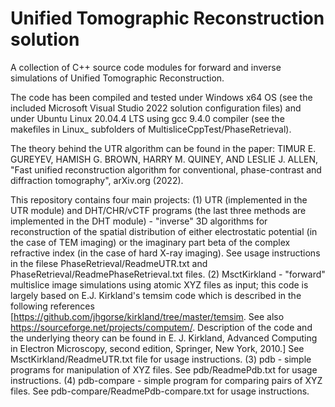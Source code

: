 # Unified Tomographic Reconstruction solution
A collection of C++ source code modules for forward and inverse simulations of Unified Tomographic Reconstruction.

The code has been compiled and tested under Windows x64 OS (see the included Microsoft Visual Studio 2022 solution configuration files) and under Ubuntu Linux 20.04.4 LTS using gcc 9.4.0 compiler (see the makefiles in Linux_ subfolders of MultisliceCppTest/PhaseRetrieval).

The theory behind the UTR algorithm can be found in the paper: TIMUR E. GUREYEV, HAMISH G. BROWN, HARRY M. QUINEY, AND LESLIE J. ALLEN, "Fast unified reconstruction algorithm for conventional, phase-contrast and diffraction tomography", arXiv.org (2022).

This repository contains four main projects: 
(1) UTR (implemented in the UTR module) and DHT/CHR/vCTF programs (the last three methods are implemented in the DHT module) - "inverse" 3D algorithms for reconstruction of the spatial distribution of either electrostatic potential (in the case of TEM imaging) or the imaginary part beta of the complex refractive index (in the case of hard X-ray imaging). See usage instructions in the filese PhaseRetrieval/ReadmeUTR.txt and PhaseRetrieval/ReadmePhaseRetrieval.txt files.
(2) MsctKirkland - "forward" multislice image simulations using atomic XYZ files as input; this code is largely based on E.J. Kirkland's temsim code which is described in the following references [https://github.com/jhgorse/kirkland/tree/master/temsim. See also https://sourceforge.net/projects/computem/. 
Description of the code and the underlying theory can be found in E. J. Kirkland, Advanced  Computing in Electron Microscopy, second edition, Springer, New York, 2010.] 
See MsctKirkland/ReadmeUTR.txt file for usage instructions.
(3) pdb - simple programs for manipulation of XYZ files. See pdb/ReadmePdb.txt for usage instructions.
(4) pdb-compare - simple program for comparing pairs of XYZ files. See pdb-compare/ReadmePdb-compare.txt for usage instructions.
